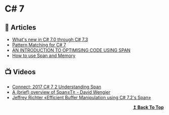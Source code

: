 # C# 7

## 📝 Articles
- [What's new in C# 7.0 through C# 7.3](https://docs.microsoft.com/en-us/dotnet/csharp/whats-new/csharp-7)
- [Pattern Matching for C# 7](https://docs.microsoft.com/en-us/dotnet/csharp/language-reference/proposals/csharp-7.0/pattern-matching)
- [AN INTRODUCTION TO OPTIMISING CODE USING SPAN<T>](https://www.stevejgordon.co.uk/an-introduction-to-optimising-code-using-span-t)
- [How to use Span<T> and Memory<T>](https://antao-almada.medium.com/how-to-use-span-t-and-memory-t-c0b126aae652)

## 📺 Videos
- [Connect; 2017 C# 7 2 Understanding Span](https://www.youtube.com/watch?v=mbLIplmHzdk)
- [A (brief) overview of Span≤T≥ - David Wengier](https://www.youtube.com/watch?v=byvoPD15CXs)
- [Jeffrey Richter «Efficient Buffer Manipulation using C# 7.2's Span»](https://www.youtube.com/watch?v=gWcyXGIbRDI)
<div align="right">
  <b><a href="#contents">↥ Back To Top</a></b>
</div>